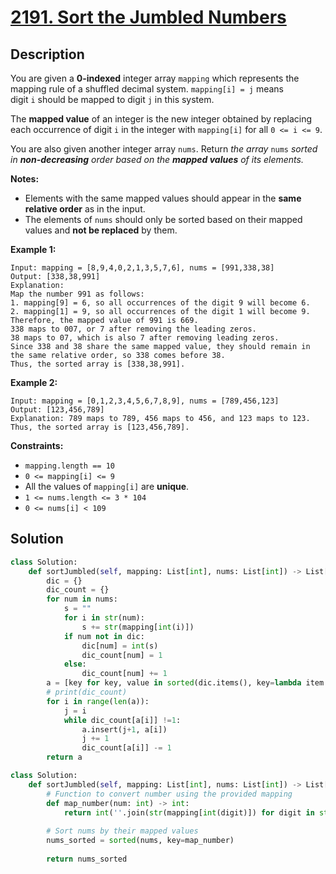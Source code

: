 # [2191. Sort the Jumbled Numbers](https://leetcode.com/problems/sort-the-jumbled-numbers/description/?envType=daily-question&envId=2024-07-24)

## Description

You are given a **0-indexed** integer array `mapping` which represents the mapping rule of a shuffled decimal system. `mapping[i] = j` means digit `i` should be mapped to digit `j` in this system.

The **mapped value** of an integer is the new integer obtained by replacing each occurrence of digit `i` in the integer with `mapping[i]` for all `0 <= i <= 9`.

You are also given another integer array `nums`. Return *the array* `nums` *sorted in **non-decreasing** order based on the **mapped values** of its elements.*

**Notes:**

- Elements with the same mapped values should appear in the **same relative order** as in the input.
- The elements of `nums` should only be sorted based on their mapped values and **not be replaced** by them.

**Example 1:**

```
Input: mapping = [8,9,4,0,2,1,3,5,7,6], nums = [991,338,38]
Output: [338,38,991]
Explanation:
Map the number 991 as follows:
1. mapping[9] = 6, so all occurrences of the digit 9 will become 6.
2. mapping[1] = 9, so all occurrences of the digit 1 will become 9.
Therefore, the mapped value of 991 is 669.
338 maps to 007, or 7 after removing the leading zeros.
38 maps to 07, which is also 7 after removing leading zeros.
Since 338 and 38 share the same mapped value, they should remain in the same relative order, so 338 comes before 38.
Thus, the sorted array is [338,38,991].

```

**Example 2:**

```
Input: mapping = [0,1,2,3,4,5,6,7,8,9], nums = [789,456,123]
Output: [123,456,789]
Explanation: 789 maps to 789, 456 maps to 456, and 123 maps to 123. Thus, the sorted array is [123,456,789].

```

**Constraints:**

- `mapping.length == 10`
- `0 <= mapping[i] <= 9`
- All the values of `mapping[i]` are **unique**.
- `1 <= nums.length <= 3 * 104`
- `0 <= nums[i] < 109`


## Solution

```python
class Solution:
    def sortJumbled(self, mapping: List[int], nums: List[int]) -> List[int]:
        dic = {}
        dic_count = {}
        for num in nums:
            s = ""
            for i in str(num):
                s += str(mapping[int(i)])
            if num not in dic:
                dic[num] = int(s)
                dic_count[num] = 1
            else:
                dic_count[num] += 1
        a = [key for key, value in sorted(dic.items(), key=lambda item: item[1])]
        # print(dic_count)
        for i in range(len(a)):
            j = i
            while dic_count[a[i]] !=1:
                a.insert(j+1, a[i])
                j += 1
                dic_count[a[i]] -= 1
        return a

```

```python
class Solution:
    def sortJumbled(self, mapping: List[int], nums: List[int]) -> List[int]:
        # Function to convert number using the provided mapping
        def map_number(num: int) -> int:
            return int(''.join(str(mapping[int(digit)]) for digit in str(num)))
        
        # Sort nums by their mapped values
        nums_sorted = sorted(nums, key=map_number)
        
        return nums_sorted
```